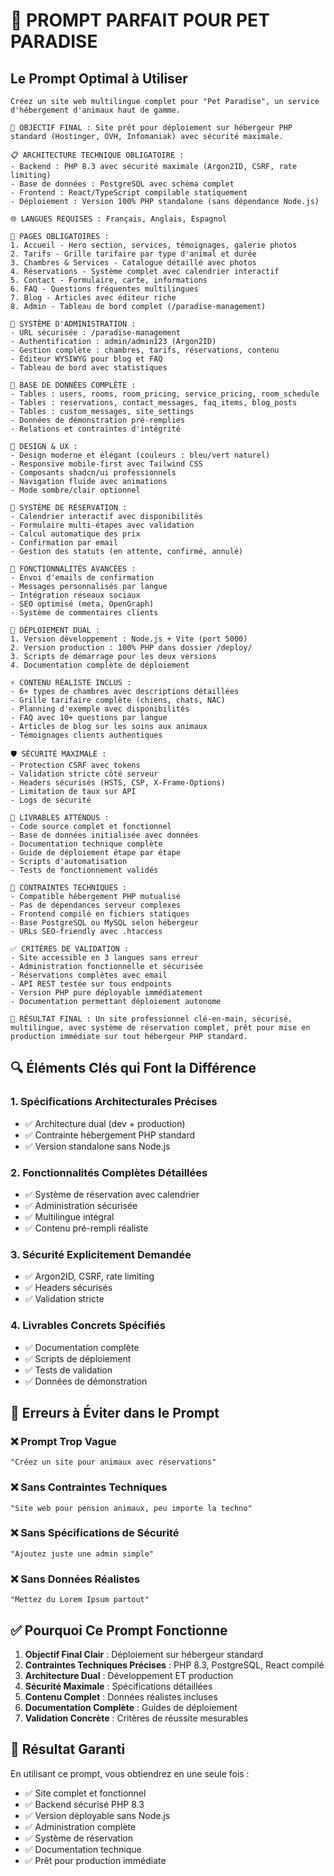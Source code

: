# 🎯 PROMPT PARFAIT POUR PET PARADISE

## Le Prompt Optimal à Utiliser

```
Créez un site web multilingue complet pour "Pet Paradise", un service d'hébergement d'animaux haut de gamme.

🎯 OBJECTIF FINAL : Site prêt pour déploiement sur hébergeur PHP standard (Hostinger, OVH, Infomaniak) avec sécurité maximale.

📋 ARCHITECTURE TECHNIQUE OBLIGATOIRE :
- Backend : PHP 8.3 avec sécurité maximale (Argon2ID, CSRF, rate limiting)
- Base de données : PostgreSQL avec schéma complet
- Frontend : React/TypeScript compilable statiquement
- Déploiement : Version 100% PHP standalone (sans dépendance Node.js)

🌐 LANGUES REQUISES : Français, Anglais, Espagnol

📄 PAGES OBLIGATOIRES :
1. Accueil - Hero section, services, témoignages, galerie photos
2. Tarifs - Grille tarifaire par type d'animal et durée
3. Chambres & Services - Catalogue détaillé avec photos
4. Réservations - Système complet avec calendrier interactif
5. Contact - Formulaire, carte, informations
6. FAQ - Questions fréquentes multilingues
7. Blog - Articles avec éditeur riche
8. Admin - Tableau de bord complet (/paradise-management)

🔐 SYSTÈME D'ADMINISTRATION :
- URL sécurisée : /paradise-management
- Authentification : admin/admin123 (Argon2ID)
- Gestion complète : chambres, tarifs, réservations, contenu
- Éditeur WYSIWYG pour blog et FAQ
- Tableau de bord avec statistiques

💾 BASE DE DONNÉES COMPLÈTE :
- Tables : users, rooms, room_pricing, service_pricing, room_schedule
- Tables : reservations, contact_messages, faq_items, blog_posts
- Tables : custom_messages, site_settings
- Données de démonstration pré-remplies
- Relations et contraintes d'intégrité

🎨 DESIGN & UX :
- Design moderne et élégant (couleurs : bleu/vert naturel)
- Responsive mobile-first avec Tailwind CSS
- Composants shadcn/ui professionnels
- Navigation fluide avec animations
- Mode sombre/clair optionnel

🔄 SYSTÈME DE RÉSERVATION :
- Calendrier interactif avec disponibilités
- Formulaire multi-étapes avec validation
- Calcul automatique des prix
- Confirmation par email
- Gestion des statuts (en attente, confirmé, annulé)

📧 FONCTIONNALITÉS AVANCÉES :
- Envoi d'emails de confirmation
- Messages personnalisés par langue
- Intégration réseaux sociaux
- SEO optimisé (meta, OpenGraph)
- Système de commentaires clients

🚀 DÉPLOIEMENT DUAL :
1. Version développement : Node.js + Vite (port 5000)
2. Version production : 100% PHP dans dossier /deploy/
3. Scripts de démarrage pour les deux versions
4. Documentation complète de déploiement

⚡ CONTENU RÉALISTE INCLUS :
- 6+ types de chambres avec descriptions détaillées
- Grille tarifaire complète (chiens, chats, NAC)
- Planning d'exemple avec disponibilités
- FAQ avec 10+ questions par langue
- Articles de blog sur les soins aux animaux
- Témoignages clients authentiques

🛡️ SÉCURITÉ MAXIMALE :
- Protection CSRF avec tokens
- Validation stricte côté serveur
- Headers sécurisés (HSTS, CSP, X-Frame-Options)
- Limitation de taux sur API
- Logs de sécurité

📝 LIVRABLES ATTENDUS :
- Code source complet et fonctionnel
- Base de données initialisée avec données
- Documentation technique complète
- Guide de déploiement étape par étape
- Scripts d'automatisation
- Tests de fonctionnement validés

🔧 CONTRAINTES TECHNIQUES :
- Compatible hébergement PHP mutualisé
- Pas de dépendances serveur complexes
- Frontend compilé en fichiers statiques
- Base PostgreSQL ou MySQL selon hébergeur
- URLs SEO-friendly avec .htaccess

✅ CRITÈRES DE VALIDATION :
- Site accessible en 3 langues sans erreur
- Administration fonctionnelle et sécurisée
- Réservations complètes avec email
- API REST testée sur tous endpoints
- Version PHP pure déployable immédiatement
- Documentation permettant déploiement autonome

🎯 RÉSULTAT FINAL : Un site professionnel clé-en-main, sécurisé, multilingue, avec système de réservation complet, prêt pour mise en production immédiate sur tout hébergeur PHP standard.
```

## 🔍 Éléments Clés qui Font la Différence

### 1. Spécifications Architecturales Précises
- ✅ Architecture dual (dev + production)
- ✅ Contrainte hébergement PHP standard
- ✅ Version standalone sans Node.js

### 2. Fonctionnalités Complètes Détaillées
- ✅ Système de réservation avec calendrier
- ✅ Administration sécurisée
- ✅ Multilingue intégral
- ✅ Contenu pré-rempli réaliste

### 3. Sécurité Explicitement Demandée
- ✅ Argon2ID, CSRF, rate limiting
- ✅ Headers sécurisés
- ✅ Validation stricte

### 4. Livrables Concrets Spécifiés
- ✅ Documentation complète
- ✅ Scripts de déploiement
- ✅ Tests de validation
- ✅ Données de démonstration

## 🚫 Erreurs à Éviter dans le Prompt

### ❌ Prompt Trop Vague
```
"Créez un site pour animaux avec réservations"
```

### ❌ Sans Contraintes Techniques
```
"Site web pour pension animaux, peu importe la techno"
```

### ❌ Sans Spécifications de Sécurité
```
"Ajoutez juste une admin simple"
```

### ❌ Sans Données Réalistes
```
"Mettez du Lorem Ipsum partout"
```

## ✅ Pourquoi Ce Prompt Fonctionne

1. **Objectif Final Clair** : Déploiement sur hébergeur standard
2. **Contraintes Techniques Précises** : PHP 8.3, PostgreSQL, React compilé
3. **Architecture Dual** : Développement ET production
4. **Sécurité Maximale** : Spécifications détaillées
5. **Contenu Complet** : Données réalistes incluses
6. **Documentation Complète** : Guides de déploiement
7. **Validation Concrète** : Critères de réussite mesurables

## 🎯 Résultat Garanti

En utilisant ce prompt, vous obtiendrez en une seule fois :
- ✅ Site complet et fonctionnel
- ✅ Backend sécurisé PHP 8.3
- ✅ Version déployable sans Node.js
- ✅ Administration complète
- ✅ Système de réservation
- ✅ Documentation technique
- ✅ Prêt pour production immédiate